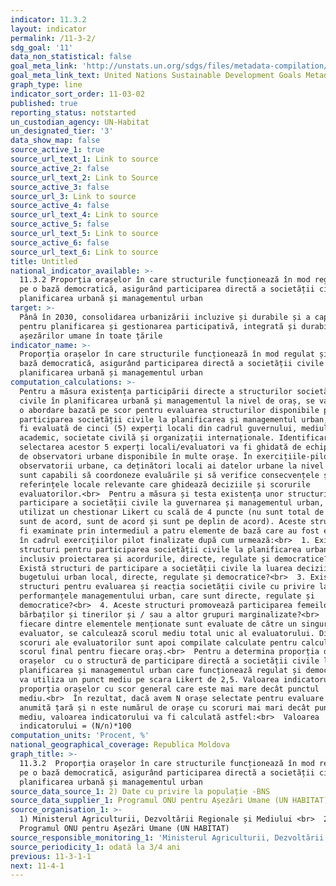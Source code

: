 ```yaml
---
indicator: 11.3.2
layout: indicator
permalink: /11-3-2/
sdg_goal: '11'
data_non_statistical: false
goal_meta_link: 'http://unstats.un.org/sdgs/files/metadata-compilation/Metadata-Goal-11.pdf'
goal_meta_link_text: United Nations Sustainable Development Goals Metadata (pdf 2066kB)
graph_type: line
indicator_sort_order: 11-03-02
published: true
reporting_status: notstarted
un_custodian_agency: UN-Habitat
un_designated_tier: '3'
data_show_map: false
source_active_1: true
source_url_text_1: Link to source
source_active_2: false
source_url_text_2: Link to Source
source_active_3: false
source_url_3: Link to source
source_active_4: false
source_url_text_4: Link to source
source_active_5: false
source_url_text_5: Link to source
source_active_6: false
source_url_text_6: Link to source
title: Untitled
national_indicator_available: >-
  11.3.2 Proporția orașelor în care structurile funcționează în mod regulat și
  pe o bază democratică, asigurând participarea directă a societății civile la
  planificarea urbană și managementul urban
target: >-
  Până în 2030, consolidarea urbanizării incluzive și durabile și a capacității
  pentru planificarea și gestionarea participativă, integrată și durabilă a
  așezărilor umane în toate țările
indicator_name: >-
  Proporția orașelor în care structurile funcționează în mod regulat și pe o
  bază democratică, asigurând participarea directă a societății civile la
  planificarea urbană și managementul urban
computation_calculations: >-
  Pentru a măsura existența participării directe a structurilor societății
  civile în planificarea urbană și managementul la nivel de oraș, se va utiliza
  o abordare bazată pe scor pentru evaluarea structurilor disponibile pentru
  participarea societății civile la planificarea și managementul urban, care va
  fi evaluată de cinci (5) experți locali din cadrul guvernului, mediul
  academic, societate civilă și organizații internaționale. Identificarea și
  selectarea acestor 5 experți locali/evaluatori va fi ghidată de echipe locale
  de observatori urbane disponibile în multe orașe. În exercițiile-pilot, aceste
  observatorii urbane, ca deținători locali ai datelor urbane la nivel de oraș,
  sunt capabili să coordoneze evaluările și să verifice consecvențele și
  referințele locale relevante care ghidează deciziile și scorurile
  evaluatorilor.<br>  Pentru a măsura și testa existența unor structuri de
  participare a societății civile la guvernarea și managementul urban, va fi
  utilizat un chestionar Likert cu scală de 4 puncte (nu sunt total de acord, nu
  sunt de acord, sunt de acord și sunt pe deplin de acord). Aceste structuri vor
  fi examinate prin intermediul a patru elemente de bază care au fost evaluate
  în cadrul exercițiilor pilot finalizate după cum urmează:<br>  1. Există
  structuri pentru participarea societății civile la planificarea urbană,
  inclusiv proiectarea și acordurile, directe, regulate și democratice?<br>  2.
  Există structuri de participare a societății civile la luarea deciziilor
  bugetului urban local, directe, regulate și democratice?<br>  3. Există
  structuri pentru evaluarea și reacția societății civile cu privire la
  performanțele managementului urban, care sunt directe, regulate și
  democratice?<br>  4. Aceste structuri promovează participarea femeilor,
  bărbaților și tinerilor și / sau a altor grupuri marginalizate?<br>  Odată ce
  fiecare dintre elementele menționate sunt evaluate de către un singur
  evaluator, se calculează scorul mediu total unic al evaluatorului. Diversele
  scoruri ale evaluatorilor sunt apoi compilate calculate pentru calcularea
  scorul final pentru fiecare oraș.<br>  Pentru a determina proporția de
  orașelor  cu o structură de participare directă a societății civile la
  planificarea și managementul urban care funcționează regulat și democratic, se
  va utiliza un punct mediu pe scara Likert de 2,5. Valoarea indicatorului este
  proporția orașelor cu scor general care este mai mare decât punctul
  mediu.<br>  În rezultat, dacă avem N orașe selectate pentru evaluare într-o
  anumită țară și n este numărul de orașe cu scoruri mai mari decât punctul
  mediu, valoarea indicatorului va fi calculată astfel:<br>  Valoarea
  indicatorului = (N/n)*100
computation_units: 'Procent, %'
national_geographical_coverage: Republica Moldova
graph_title: >-
  11.3.2  Proporția orașelor în care structurile funcționează în mod regulat și
  pe o bază democratică, asigurând participarea directă a societății civile la
  planificarea urbană și managementul urban
source_data_source_1: 2) Date cu privire la populație -BNS
source_data_supplier_1: Programul ONU pentru Așezări Umane (UN HABITAT)
source_organisation_1: >-
  1) Ministerul Agriculturii, Dezvoltării Regionale și Mediului <br>  2)
  Programul ONU pentru Așezări Umane (UN HABITAT)
source_responsible_monitoring_1: 'Ministerul Agriculturii, Dezvoltării Regionale și Mediului'
source_periodicity_1: odată la 3/4 ani
previous: 11-3-1-1
next: 11-4-1
---
```

